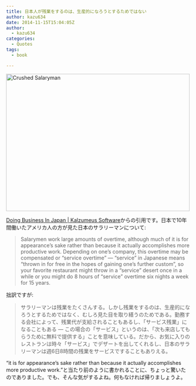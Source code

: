 ```yaml
---
title: 日本人が残業をするのは、生産的になろうとするためではない
author: kazu634
date: 2014-11-15T15:04:05Z
author:
  - kazu634
categories:
  - Quotes
tags:
  - book

---
```

<a href="https://www.flickr.com/photos/zenzenok/24820832" onclick="__gaTracker('send', 'event', 'outbound-article', 'https://www.flickr.com/photos/zenzenok/24820832', '');" title="Crushed Salaryman by ZenzenOK, on Flickr"><img class="aligncenter" src="https://farm1.staticflickr.com/23/24820832_03c464b408.jpg" alt="Crushed Salaryman" width="500" height="375" /></a>

<a href="http://www.kalzumeus.com/2014/11/07/doing-business-in-japan/" onclick="__gaTracker('send', 'event', 'outbound-article', 'http://www.kalzumeus.com/2014/11/07/doing-business-in-japan/', 'Doing Business In Japan | Kalzumeus Software');">Doing Business In Japan | Kalzumeus Software</a>からの引用です。日本で10年間働いたアメリカ人の方が見た日本のサラリーマンについて:

> Salarymen work large amounts of overtime, although much of it is for appearance’s sake rather than because it actually accomplishes more productive work. Depending on one’s company, this overtime may be compensated or “service overtime” — “service” in Japanese means “thrown in for free in the hopes of gaining one’s further custom”, so your favorite restaurant might throw in a “service” desert once in a while or you might do 8 hours of “service” overtime six nights a week for 15 years.

拙訳ですが:

> サラリーマンは残業をたくさんする。しかし残業をするのは、生産的になろうとするためではなく、むしろ見た目を取り繕うのためである。勤務する会社によって、残業代が支給されることもあるし、「サービス残業」になることもある &#8212; この場合の「サービス」というのは、「次も来店してもらうために無料で提供する」ことを意味している。だから、お気に入りのレストランは時々「サービス」でデザートを出してくれるし、日本のサラリーマンは週6日8時間の残業をサービスですることもありえる。

&#8220;it is for appearance&#8217;s sake rather than because it actually accomplishes more productive work.&#8221;と当たり前のように書かれることに、ちょっと驚いたのでありました。でも、そんな気がするよね。何もなければ帰りましょうよ。
